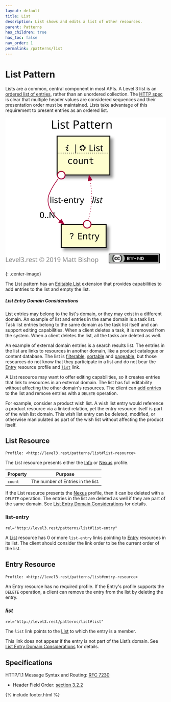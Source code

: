 ```yaml
---
layout: default
title: List
description: List shows and edits a list of other resources.
parent: Patterns
has_children: true
has_toc: false
nav_order: 1
permalink: /patterns/list
---
```

# List Pattern

Lists are a common, central component in most APIs. A Level 3 list is an [ordered list of entries](https://en.wikipedia.org/wiki/List_(abstract_data_type)), rather than an unordered collection. The [HTTP spec](https://tools.ietf.org/html/rfc7230#section-3.2.2) is clear that multiple header values are considered sequences and their presentation order must be maintained. Lists take advantage of this requirement to present entries as an ordered list.

![](list/relations.svg){: .center-image}

The List pattern has an [Editable List](list/editable.md) extension that provides capabilities to add entries to the list and empty the list.

##### List Entry Domain Considerations

List entries may belong to the list's domain, or they may exist in a different domain. An example of list and entries in the same domain is a task list. Task list entries belong to the same domain as the task list itself and can support editing capabilities. When a client deletes a task, it is removed from the system. When a client deletes the list, all the tasks are deleted as well.

An example of external domain entries is a search results list. The entries in the list are links to resources in another domain, like a product catalogue or content database. The list is [filterable](filter.md), [sortable](sort.md) and [pageable](page.md), but those resources do not know that they participate in a list and do not bear the [Entry](#entry-resource) resource profile and [`list`](#list) link.

A List resource may want to offer editing capabilities, so it creates entries that link to resources in an external domain. The list has full editability without affecting the other domain's resources. The client can [add entries](list/editable#add-entry) to the list and remove entries with a `DELETE` operation.

For example, consider a product wish list. A wish list entry would reference a product resource via a linked relation, yet the entry resource itself is part of the wish list domain. This wish list entry can be deleted, modified, or otherwise manipulated as part of the wish list without affecting the product itself.

## List Resource

```
Profile: <http://level3.rest/patterns/list#list-resource>
```

The List resource presents either the [Info](../profiles/info.md) or [Nexus](../profiles/nexus.md) profile.

| Property | Purpose                            |
| -------- | ---------------------------------- |
| `count`  | The number of Entries in the list. |

If the List resource presents the [Nexus](../profiles/nexus.md) profile, then it can be deleted with a `DELETE` operation. The entries in the list are deleted as well if they are part of the same domain. See [List Entry Domain Considerations](#list-entry-domain-considerations) for details.

### list-entry

```
rel="http://level3.rest/patterns/list#list-entry"
```

A [List](#list-resource) resource has 0 or more `list-entry` links pointing to [Entry](#entry-resource) resources in its list. The client should consider the link order to be the current order of the list.

## Entry Resource

```
Profile: <http://level3.rest/patterns/list#entry-resource>
```

An Entry resource has no required profile. If the Entry's profile supports the `DELETE` operation, a client can remove the entry from the list by deleting the entry.

### *list*

```
rel="http://level3.rest/patterns/list#list"
```

The `list` link points to the [List](#list-resource) to which the entry is a member.

This link does not appear if the entry is not part of the List’s domain. See [List Entry Domain Considerations](#list-entry-domain-considerations) for details.

## Specifications

HTTP/1.1 Message Syntax and Routing: [RFC 7230](https://tools.ietf.org/html/rfc7230)

- Header Field Order: [section 3.2.2](https://tools.ietf.org/html/rfc7230#section-3.2.2)

{% include footer.html %}
